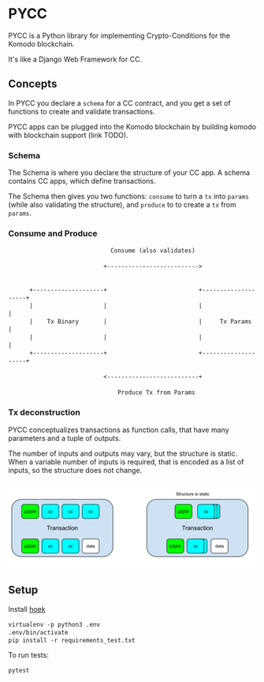 # PYCC

PYCC is a Python library for implementing Crypto-Conditions for the Komodo blockchain.

It's like a Django Web Framework for CC.

## Concepts

In PYCC you declare a `schema` for a CC contract, and you get a set of functions to create and validate transactions.

PYCC apps can be plugged into the Komodo blockchain by building komodo with blockchain support (link TODO).

### Schema

The Schema is where you declare the structure of your CC app. A schema contains CC apps, which define transactions.

The Schema then gives you two functions: `consume` to turn a `tx` into `params` (while also validating the structure),
and `produce` to to create a `tx` from `params`.

### Consume and Produce


```
                             Consume (also validates)

                           +-------------------------->


      +--------------------+                          +--------------------+
      |                    |                          |                    |
      |    Tx Binary       |                          |     Tx Params      |
      |                    |                          |                    |
      +--------------------+                          +--------------------+

                           <--------------------------+

                               Produce Tx from Params
```

### Tx deconstruction

PYCC conceptualizes transactions as function calls, that have many parameters and a tuple of outputs.

The number of inputs and outputs may vary, but the structure is static. When a variable number of inputs
is required, that is encoded as a list of inputs, so the structure does not change.

![txs](assets/txs.svg)

## Setup

Install [hoek](https://github.com/ssadler/hoek)

```shell
virtualenv -p python3 .env
.env/bin/activate
pip install -r requirements_test.txt
```

To run tests:

```
pytest
```
